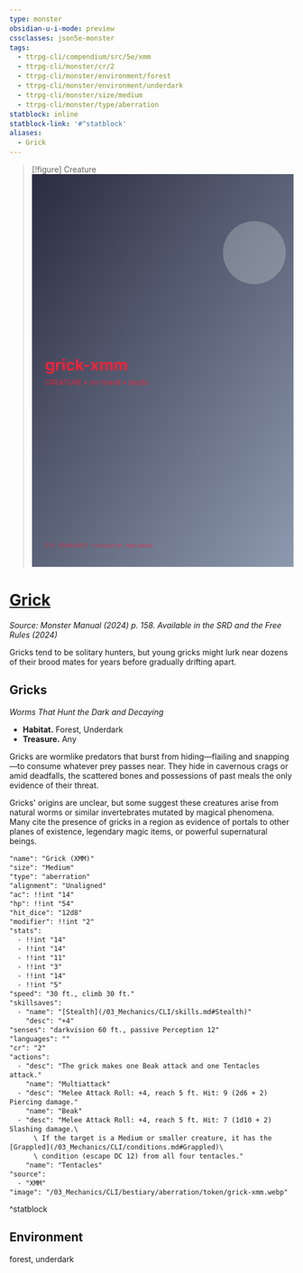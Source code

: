 ```yaml
---
type: monster
obsidian-u-i-mode: preview
cssclasses: json5e-monster
tags:
  - ttrpg-cli/compendium/src/5e/xmm
  - ttrpg-cli/monster/cr/2
  - ttrpg-cli/monster/environment/forest
  - ttrpg-cli/monster/environment/underdark
  - ttrpg-cli/monster/size/medium
  - ttrpg-cli/monster/type/aberration
statblock: inline
statblock-link: '#^statblock'
aliases:
  - Grick
---
```


> [!figure] Creature
![](04_Resources/Assets/Generated/Creatures/creature-creature-grick-xmm-grick-xmm.svg)

# [Grick](3-Mechanics\CLI\bestiary\aberration/grick-xmm.md)
*Source: Monster Manual (2024) p. 158. Available in the <span title='Systems Reference Document (5.2)'>SRD</span> and the Free Rules (2024)*  

Gricks tend to be solitary hunters, but young gricks might lurk near dozens of their brood mates for years before gradually drifting apart.

## Gricks

*Worms That Hunt the Dark and Decaying*

- **Habitat.** Forest, Underdark  
- **Treasure.** Any  

Gricks are wormlike predators that burst from hiding—flailing and snapping—to consume whatever prey passes near. They hide in cavernous crags or amid deadfalls, the scattered bones and possessions of past meals the only evidence of their threat.

Gricks' origins are unclear, but some suggest these creatures arise from natural worms or similar invertebrates mutated by magical phenomena. Many cite the presence of gricks in a region as evidence of portals to other planes of existence, legendary magic items, or powerful supernatural beings.

```statblock
"name": "Grick (XMM)"
"size": "Medium"
"type": "aberration"
"alignment": "Unaligned"
"ac": !!int "14"
"hp": !!int "54"
"hit_dice": "12d8"
"modifier": !!int "2"
"stats":
  - !!int "14"
  - !!int "14"
  - !!int "11"
  - !!int "3"
  - !!int "14"
  - !!int "5"
"speed": "30 ft., climb 30 ft."
"skillsaves":
  - "name": "[Stealth](/03_Mechanics/CLI/skills.md#Stealth)"
    "desc": "+4"
"senses": "darkvision 60 ft., passive Perception 12"
"languages": ""
"cr": "2"
"actions":
  - "desc": "The grick makes one Beak attack and one Tentacles attack."
    "name": "Multiattack"
  - "desc": "Melee Attack Roll: +4, reach 5 ft. Hit: 9 (2d6 + 2) Piercing damage."
    "name": "Beak"
  - "desc": "Melee Attack Roll: +4, reach 5 ft. Hit: 7 (1d10 + 2) Slashing damage.\
      \ If the target is a Medium or smaller creature, it has the [Grappled](/03_Mechanics/CLI/conditions.md#Grappled)\
      \ condition (escape DC 12) from all four tentacles."
    "name": "Tentacles"
"source":
  - "XMM"
"image": "/03_Mechanics/CLI/bestiary/aberration/token/grick-xmm.webp"
```
^statblock

## Environment

forest, underdark